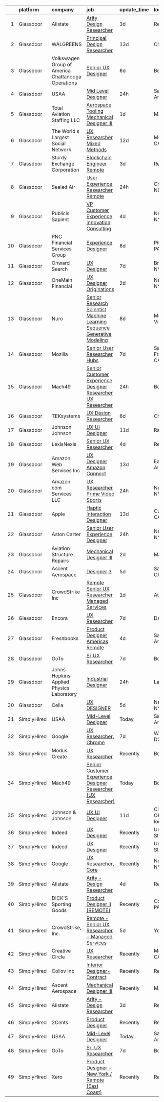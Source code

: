 

|    | platform    | company                                              | job                                                                                                                                                                                                                                                                                                                                                                                                                                                                                                                                                                                                                                                                                                                                                                                                                                                                                                                                                                                                                                                                                                                                                                                                                                                                                                                                                                                                                                                                                                         | update_time   | location                   |
|---:|:------------|:-----------------------------------------------------|:------------------------------------------------------------------------------------------------------------------------------------------------------------------------------------------------------------------------------------------------------------------------------------------------------------------------------------------------------------------------------------------------------------------------------------------------------------------------------------------------------------------------------------------------------------------------------------------------------------------------------------------------------------------------------------------------------------------------------------------------------------------------------------------------------------------------------------------------------------------------------------------------------------------------------------------------------------------------------------------------------------------------------------------------------------------------------------------------------------------------------------------------------------------------------------------------------------------------------------------------------------------------------------------------------------------------------------------------------------------------------------------------------------------------------------------------------------------------------------------------------------|:--------------|:---------------------------|
|  1 | Glassdoor   | Allstate                                             | [Arity   Design Researcher](https://www.glassdoor.com/partner/jobListing.htm?pos=104&ao=1110586&s=58&guid=000001835eef30809d9a1c185017d500&src=GD_JOB_AD&t=SR&vt=w&cs=1_2f7514dd&cb=1663745077708&jobListingId=1008146367908&cpc=3BA4CE39D5B5DEF5&jrtk=3-0-1gdfeuc5fjijb801-1gdfeuc62jc9b800-2a9d07b4c94ca1a2--6NYlbfkN0BLH0BMQoDn-yw6Urt952hBm1JLFZ7WpBxND2cMIOjOqdmupiC_ZwOjCSzUpM3cDMan-XWx-WYIgFW0eKYFFNcZZa4e2BvAYYyViwDNAEYnoLYakGHlHkr1vztp50za5AEgtwAu40VL7MNPrW6TETvCPm8tbtjfkGnj0aRI0eFJ8Kll7Eehs7NEGSaKHWg1ceS-x6ghCyZMI2bO6_V2Xee0k4yVM6PUF-bICd6_x2AzTq35reBVP1VNE27hFaRKbspWrF-ZzRuT2ClyF_3ftaHMUeMjEJUDylK16Q7BsyGIqlf7ndjoiP9AI3U5MW1y_Mf9amJwQXQtyhvSawImoMAmovF5oRRGDT3u-WpslMeo5Pw5jrYUezUBOhpDzvalcNSvKpMZfPDEEJ36LFy9OAjR2RxxnpVq40dE9x53rgV_UX7DnuD8ySsj1tDwO-drGuM8_QJt95tnGr1op4d0cpoQoGv4HG2r0eQ34Wfo1c9jAkBk6juCE4dt0fQa3vVT4phHPz1CcDydDT5R2sUFqL0MnLBvp-_cuA-mDC_b3JQhJ5-J-OaVCcIB2Dvwr5SSuLJ6B67VIq2ZlH2XtzVH9KW_66Tz0NN54xxfo3uJjdHwrAU177qxP5BJrsPfkntemmsnj1iw7B4fau-TYFj7dFL7RWetgQNJ4LXbnnE_WF6HKdGcqnEjDaD3nDBw5JExdERX73KFz3NXHCghiXHtpSDOb-1iPjnNUREVWDxEw-BhRI_Mh9hYcICwyhyenVtwmVeVjZoI0Hr-sz0XZ9l-1MgPO6zULnMNlHFj1sXeTYtMljwMBVr9Zv5fC7Wo03b1_BOxt2KLfr6-wJLL7MpdVmwcY96FvC_1jhdhNVM6ZcEgYkOYEnKbdjAeBKmrmLHeWj1qnN-4fLx9n0qX_JpTkPHZdaN2CCKff2BcO643IoXBCHoBTYKCbryzNgGzMsqYukJU2aSwQRDZgDGDcWMWu4RoiXpJAgLnffhN7jZ8sM-lz4yC4LV_eAqY7Ib-tL6sTeuwIsSlpYH9u9asDVdNcEdf-YuIdYlpWdLtsxzPunLdpoGkFI3n6IFOoXND00xYB_SFupIvK08gAghFVAKwoGxq1wLlRRIrdF0-LBXrqLboAw%3D%3D) | 3d            | Remote                     |
|  2 | Glassdoor   | WALGREENS                                            | [Principal Design Researcher](https://www.glassdoor.com/partner/jobListing.htm?pos=111&ao=1110586&s=58&guid=000001835eef30809d9a1c185017d500&src=GD_JOB_AD&t=SR&vt=w&ea=1&cs=1_4aa8b943&cb=1663745077709&jobListingId=1008123372215&cpc=F41FEAB56D215062&jrtk=3-0-1gdfeuc5fjijb801-1gdfeuc62jc9b800-da1a050a4c0bfca3--6NYlbfkN0DjFJdVF8xT6Dx_Amb_qp16VFdGPom6iJ3DXC72xT6OlsDHd6dw58O5vXTq8utQTBupbXFjGdJH9UypqiefbqZa0WqoHxT1lx7rGDa65ZwZK99GDbL3QgPXv3GPrwAePYclNvAa9edU6328mt8w2gjxv-ih9RA1v8B5Ks58kxxzK2F0vKVqVK53TuwjVRcOaY2azucHb3yR0RSW1V0fU8sJ6pDU3uzgg4qVMDcoFsaJOvOVfd2v2rXrWJpYr5O_837w6NgCgXnPHD34JUUt-syz4a8fyCKVa0Isp_HYQOne7PuQuIYh840r3mk5JP8IRMg2MUpyd_c3Hq_9PqhgcmQIvEeSQzFmo9At3_W-URVNr3IHeRzESHgbD00JUpn1GArppqYfENoBova_F5SB00AwU4Jb1bACDJmKexdZ2FOw5-WqtmT3RkKvY5RaPFGbANxoPHewilbjgZ1AALw1zt0NLGLIfj30b1eXFjBULb4J50WbY1BcVXGLmPnHlqBAIX2HqGxC-p1QWg%3D%3D)                                                                                                                                                                                                                                                                                                                                                                                                                                                                                                                                                                                                                          | 13d           | Chicago, IL                |
|  3 | Glassdoor   | Volkswagen Group of America   Chattanooga Operations | [Senior UX Designer](https://www.glassdoor.com/partner/jobListing.htm?pos=128&ao=1136043&s=58&guid=000001835eef30809d9a1c185017d500&src=GD_JOB_AD&t=SR&vt=w&cs=1_aadbcf5a&cb=1663745077710&jobListingId=1008141365907&jrtk=3-0-1gdfeuc5fjijb801-1gdfeuc62jc9b800-e87857a89a35739d-)                                                                                                                                                                                                                                                                                                                                                                                                                                                                                                                                                                                                                                                                                                                                                                                                                                                                                                                                                                                                                                                                                                                                                                                                                         | 6d            | Belmont, CA                |
|  4 | Glassdoor   | USAA                                                 | [Mid Level Designer](https://www.glassdoor.com/partner/jobListing.htm?pos=101&ao=1110586&s=58&guid=000001835eef30809d9a1c185017d500&src=GD_JOB_AD&t=SR&vt=w&cs=1_c38674ef&cb=1663745077707&jobListingId=1008151881338&cpc=9C4F014304452074&jrtk=3-0-1gdfeuc5fjijb801-1gdfeuc62jc9b800-a680d509c6061e2e--6NYlbfkN0CdTBpsLrhs4IwmIsoO0brdHaF9POTtXIeJjdlamKYQ_OhglXXDFJZTh11Z6IDPRXVPf9QD192_hWrSd6CFfX8ZzK8-T9DJLVfQJ7WAkHlgAqush0M8Dl65v3LsWvnh73irTuOsoycwKW9crDVFgioKys0iOMcq9ahlJf8yNTYAsigut7sedEYuZFf-EDsr07uRtSyMir4lhlCWWB_AicRyFR0khz_LwN0UjKbHwOVdQv9aB4KpB5rX3_DqkLhymDmUeMxreQNLY6--pIwkNb2KcE7c6jQeHnAFhOwMupzunT4iKlD0pBmFLM7i5MiD3r4UUDih1O_YI0sxrkmWhCgqiGE18zJP-wVibkqG0d8h9BDuPvr5MWJXZwCN6HJ_V8vf_KjOL3FktzYV_DDpSC_Ewkr9U4CtQV8whXUIUnl1U2MSToAc8QeJFaZTktNhTe8%3D)                                                                                                                                                                                                                                                                                                                                                                                                                                                                                                                                                                                                                                                                                                                      | 24h           | San Antonio, TX            |
|  5 | Glassdoor   | Total Aviation Staffing  LLC                         | [Aerospace Tooling Mechanical Designer III](https://www.glassdoor.com/partner/jobListing.htm?pos=122&ao=1136043&s=58&guid=000001835eef30809d9a1c185017d500&src=GD_JOB_AD&t=SR&vt=w&ea=1&cs=1_e62562ff&cb=1663745077710&jobListingId=1008148316005&jrtk=3-0-1gdfeuc5fjijb801-1gdfeuc62jc9b800-8e5bcacc7af70121-)                                                                                                                                                                                                                                                                                                                                                                                                                                                                                                                                                                                                                                                                                                                                                                                                                                                                                                                                                                                                                                                                                                                                                                                             | 1d            | Macomb, MI                 |
|  6 | Glassdoor   | The World s Largest Social Network                   | [UX Researcher  Mixed Methods ](https://www.glassdoor.com/partner/jobListing.htm?pos=107&ao=1110586&s=58&guid=000001835eef30809d9a1c185017d500&src=GD_JOB_AD&t=SR&vt=w&ea=1&cs=1_cb1e3500&cb=1663745077708&jobListingId=1008127980013&cpc=BAEB662971763A76&jrtk=3-0-1gdfeuc5fjijb801-1gdfeuc62jc9b800-95064e1ee481b041--6NYlbfkN0DSgjPPcnEdvoK3uuxfISLALE6pB1FR7YSHOr_tSg5_QGIhoz_2VqUepdcKLBLI_zT6UW54Cd1fNtknZtOrKjgZadErINrxE8UWz8nhuzt5Ng7HjwsUvgsuMMigsisLFyIIJVED45QTVyAR7WXJBxBSS4o8NpMWLNvnqKZVDh8d6QsKqS5n2y3Tzwi8QE8bhCjHdB4502JxEX67Fz_Fc3xybzU-4CGDA387wK6rUVqNJXn8kyOqXCB7Bp4TXE1u3oEtxBskD049Hcpw60OlC-1Vc6dFNgKWv1pnicltuLb83p_siXJvITrJMMyWW3AwxAySmvPDhjoYY9JTe9i9H-0kCoe4Jw-FobMK2P-W08Jq-5jAs6ggDPcuhY_XJaQ-Yg-ztkPRw-MV-aGmr21JvnZuI5O-eoctOzGD9EDRHJNQ4jRoESueo-CdVziFqJnKgoYm8ff6kLf3hOWonOIpSGhrVH6c2zMnWuYTzV2F3FhlB9WwD6cL8xpYe8g1C4b3mBZBO1UeLlmCNzFsqpvPJRtRwAHuup0D4KR2TSgzlv3gIXNzduW4waVMcq8TF2Xoclp4ajpjcVTKNxo-_S4-IBwLYfKUAZI2Tpc%3D)                                                                                                                                                                                                                                                                                                                                                                                                                                                                                                                                      | 12d           | Menlo Park, CA             |
|  7 | Glassdoor   | Sturdy Exchange Corporation                          | [Blockchain Engineer  Remote ](https://www.glassdoor.com/partner/jobListing.htm?pos=113&ao=1136043&s=58&guid=000001835eef30809d9a1c185017d500&src=GD_JOB_AD&t=SR&vt=w&ea=1&cs=1_07c78c38&cb=1663745077709&jobListingId=1008146555398&jrtk=3-0-1gdfeuc5fjijb801-1gdfeuc62jc9b800-fef74d675c3b63f7-)                                                                                                                                                                                                                                                                                                                                                                                                                                                                                                                                                                                                                                                                                                                                                                                                                                                                                                                                                                                                                                                                                                                                                                                                          | 3d            | Remote                     |
|  8 | Glassdoor   | Sealed Air                                           | [User Experience Researcher   Remote](https://www.glassdoor.com/partner/jobListing.htm?pos=116&ao=1136043&s=58&guid=000001835eef30809d9a1c185017d500&src=GD_JOB_AD&t=SR&vt=w&cs=1_61085fc0&cb=1663745077709&jobListingId=1008151387780&jrtk=3-0-1gdfeuc5fjijb801-1gdfeuc62jc9b800-aa0038c1cc6f8809-)                                                                                                                                                                                                                                                                                                                                                                                                                                                                                                                                                                                                                                                                                                                                                                                                                                                                                                                                                                                                                                                                                                                                                                                                        | 24h           | Charlotte, NC              |
|  9 | Glassdoor   | Publicis Sapient                                     | [VP Customer Experience   Innovation Consulting](https://www.glassdoor.com/partner/jobListing.htm?pos=126&ao=1136043&s=58&guid=000001835eef30809d9a1c185017d500&src=GD_JOB_AD&t=SR&vt=w&cs=1_f3e73307&cb=1663745077710&jobListingId=1008146094158&jrtk=3-0-1gdfeuc5fjijb801-1gdfeuc62jc9b800-256a002319a241b9-)                                                                                                                                                                                                                                                                                                                                                                                                                                                                                                                                                                                                                                                                                                                                                                                                                                                                                                                                                                                                                                                                                                                                                                                             | 4d            | New York, NY               |
| 10 | Glassdoor   | PNC Financial Services Group                         | [Experience Designer](https://www.glassdoor.com/partner/jobListing.htm?pos=127&ao=1136043&s=58&guid=000001835eef30809d9a1c185017d500&src=GD_JOB_AD&t=SR&vt=w&cs=1_51291219&cb=1663745077710&jobListingId=1008135335288&jrtk=3-0-1gdfeuc5fjijb801-1gdfeuc62jc9b800-6f5c7b6a636fb64a-)                                                                                                                                                                                                                                                                                                                                                                                                                                                                                                                                                                                                                                                                                                                                                                                                                                                                                                                                                                                                                                                                                                                                                                                                                        | 8d            | Pittsburgh, PA             |
| 11 | Glassdoor   | Onward Search                                        | [UX Designer](https://www.glassdoor.com/partner/jobListing.htm?pos=106&ao=1110586&s=58&guid=000001835eef30809d9a1c185017d500&src=GD_JOB_AD&t=SR&vt=w&cs=1_9a5d61f7&cb=1663745077708&jobListingId=1008136559863&cpc=4B86475FAF393599&jrtk=3-0-1gdfeuc5fjijb801-1gdfeuc62jc9b800-d6b1615ea4f0fd8c--6NYlbfkN0B7YoEZZ2QAGDyEGGmBPAUWSHc1Mt3sMCn9FehKcWA3w0jw7EbYYLNYdQbp0yVH2ft171ewkQnhphDIuRz7jdgfyyJKsov_anjcPfv4lZVzjGarJ4lfk3PUQekq5k8mgCwOl4hJYVUfowdmbTBrre8fI3vpTlvldiuwHztai0IqpADLDT9sArw8lxGVk5_NHU2d6yKTz7AR98pzoRVJpkwYTpoGiU0vwN9CNn-I7XBkVI9U42B5bHjRcS2RaGrVzVKmi-y2d1ZJObcSyMnUO_C_nzEEiGLG_ZQPduO_Mc6PcQ_vpGb9Qj9irWWRqSJV3X1qB8mJD5pdjVu55Wb9hLJlsnoLd1TGnw0kHs1rMXI3jHMns03-uon_gTWyAWT1o9A9YUkIeBwkQOlKJ6UZSnuqCNbwnyznvsdxAvqj5nHFAMWrQMMr61QAd8ABohERD7BOprweTxV-9GSF4NNE2PKP1vcfmaTYH2cMMahJMyhO88I6zF7S2cj7EERSVWYumBqgyQF1Q2_pn4cgFc3CbMF8phBTbU-_dIy7nMGLnAPUR5-BixliC-4Yl39AnDgHZinw5LQ-jw-duRJv_hMudZrJUoiYW5uh24CiySmdQlcJoDBxopy4iLQTkdS3wYjj2IBgNwjbIoH2ZmBELfeq22_KpZHTwC5rU8Y_IGoip7OGexNjx1RNwSazmGwyMtk1OfIIV2V4BbkL3aHErnQbmDVAcJm2U6TXrwp1XkiczgyGoVbwm0gztQOqiGP-ESDM0eJvlvdwySHv146vHSlKleBH4rHZfxGHGUIBbgqM56IRBNd32G2EE-Tk8Fmn4yMIYspAuXC44D_mTnbrXa3Slwl9yXsFcl13mL5gAugSvrST8aoguuQjLdDHkAg5Epjf5z10R2HcbhfVsFgoaHBoIbty1qZLYrVlNP62k1kYF6MH7-qsEOhyENO5JPEuSLmTjEYkwSyRUSGaGEvgoD1gLIc7N2z3E4IIvkRaqcQkKiEtsg%3D%3D)                                                                                                                                               | 7d            | Brooklyn, NY               |
| 12 | Glassdoor   | OneMain Financial                                    | [UX Designer   Originations](https://www.glassdoor.com/partner/jobListing.htm?pos=105&ao=1110586&s=58&guid=000001835eef30809d9a1c185017d500&src=GD_JOB_AD&t=SR&vt=w&cs=1_2ecaf3ff&cb=1663745077708&jobListingId=1008147925005&cpc=8795CF9063CD573D&jrtk=3-0-1gdfeuc5fjijb801-1gdfeuc62jc9b800-3c2e460a93cac6f5--6NYlbfkN0Bjlu5n-gv5HO0Uw8oUWkLCzq7-4ueCq4bqHo-b0jTNgI54p76ZEKrkhhuicj6XEfrfaHAZab9aOc99j1wel7pjcPKjuDUketj46G_mqis8KZVr4qAkbsfu1euaJ2LaGrizf5O6hw0cORPN7Ojzivde6gqwuL1zLGM1QcR4JxPOgpz9uJYE9fd2PFfmsWE-gUcH9fUcRQVNmlkeZRRItErx-IyKd-phAr-nZtVHAqjnR_OaLTbiQpCGD0SeEubx5-dCo5QsAuEtN60zMU3vSk-RnM1oPJLcOolxgiAgwuytjR12XjNiLdsCN-X6B27gX5lWkNxqzyQqMwrvEXtNtERyI9f4HrcNu2n8HyZeC8A2D8dCfOeIwCy2JR8_0gYuIrqvYVbUusY_fsOgvetGNHlh_dtCas5YlcysPbRAV3juzKiOhvjQKy7Fue_3CbhG8WOC_d-q1GkZwA%3D%3D)                                                                                                                                                                                                                                                                                                                                                                                                                                                                                                                                                                                                                                                                                                | 2d            | New York, NY               |
| 13 | Glassdoor   | Nuro                                                 | [Senior Research Scientist  Machine Learning  Sequence Generative Modeling](https://www.glassdoor.com/partner/jobListing.htm?pos=119&ao=1136043&s=58&guid=000001835eef30809d9a1c185017d500&src=GD_JOB_AD&t=SR&vt=w&ea=1&cs=1_3004b873&cb=1663745077710&jobListingId=1008135465542&jrtk=3-0-1gdfeuc5fjijb801-1gdfeuc62jc9b800-ee2357161cdde27d-)                                                                                                                                                                                                                                                                                                                                                                                                                                                                                                                                                                                                                                                                                                                                                                                                                                                                                                                                                                                                                                                                                                                                                             | 8d            | Mountain View, CA          |
| 14 | Glassdoor   | Mozilla                                              | [Senior User Researcher  Hubs](https://www.glassdoor.com/partner/jobListing.htm?pos=125&ao=1136043&s=58&guid=000001835eef30809d9a1c185017d500&src=GD_JOB_AD&t=SR&vt=w&ea=1&cs=1_ccc412d2&cb=1663745077710&jobListingId=1008137678434&jrtk=3-0-1gdfeuc5fjijb801-1gdfeuc62jc9b800-d5bfe251643c9646-)                                                                                                                                                                                                                                                                                                                                                                                                                                                                                                                                                                                                                                                                                                                                                                                                                                                                                                                                                                                                                                                                                                                                                                                                          | 7d            | San Francisco, CA          |
| 15 | Glassdoor   | Mach49                                               | [Senior Customer Experience Designer Researcher  UX Researcher ](https://www.glassdoor.com/partner/jobListing.htm?pos=102&ao=1110586&s=58&guid=000001835eef30809d9a1c185017d500&src=GD_JOB_AD&t=SR&vt=w&ea=1&cs=1_35eed085&cb=1663745077708&jobListingId=1008150937189&cpc=83630893E902B957&jrtk=3-0-1gdfeuc5fjijb801-1gdfeuc62jc9b800-8f611617014a70d7--6NYlbfkN0C-sxr0l_wSOZIDB38dXNuJhKPbqohXUGYC1bSDZ3MUUdXJnBbJeuOiSljRHo8-R_snjYPQb51JTntSd0-WRN2XHmrkw54TwCKvL6I6WBPUVvj6OKoNy5G3qIQdsKsHzGYi0M7KeUR6ijf0hRsUr-ltWii-AFH7qCrhqi_P4US8pqlFDtQFP18GG1bIV4I0u841fgeN2J_vKl-ZZ3kYOh53gUR_vj5i6Lzz-_8jCYpfB968gvo-BH4CjdYCKH-8K9fAVFB8NRP6dWCls2baQK5-OnKG3_q8C_eLo-LKcTAR9Ice1zoMaHqdFPbKxVHizXx0I9t8-16ubouY0E398o8b6hihQxMWHq0UAb2OWqKDXOyS_py1B-kQP1sTDOa33lvTAzT1M_6C8clJq0s6dbNGBNCLSDIUteELV_8HwAx6TZUaf4ynwaRpg9HN0gkwwdClfZM8QF3d_qHH8lHF0rFB2OPD39G8fJpD5c69jKBjQB3g15DWvqI4okduYPPIVR8VODu5ODbHdNxxWTmEYN0w)                                                                                                                                                                                                                                                                                                                                                                                                                                                                                                                                                                                   | 24h           | Boston, MA                 |
| 16 | Glassdoor   | TEKsystems                                           | [UX Design Researcher](https://www.glassdoor.com/partner/jobListing.htm?pos=109&ao=1110586&s=58&guid=000001835eef30809d9a1c185017d500&src=GD_JOB_AD&t=SR&vt=w&cs=1_44a5a792&cb=1663745077708&jobListingId=1008139170499&cpc=9908D8D4413DBB8A&jrtk=3-0-1gdfeuc5fjijb801-1gdfeuc62jc9b800-75228bd0f8383f41--6NYlbfkN0AuKz8EBO1xHDEL7V2YF9xF3dC_I9B9i-Zw2Jh8clPMK3KTieKealHQMRxLfyLBLKJ_aEawN_FtcgMaP4ZQRHA2lbBNhsjmobvHY-pf1HwCSfKCMOpUg9X-9hskFRVy_DTllsu8CsYZT_Eu0kI-xEIrbbIOaobzwqjVZzP1XA0BLCOJBtZZEDPg8JlkwYbIuu5MhYA6CkywOzE4HNBW9nkQgsgssThNILt2cY8z6q9B82GE_CYRZotDVLlKDwgLVDbZgklFEYosG1oPEq_uBjgDvNQRYLaVhvPPbiU-XP1q0f9Sb3c_bgnakl6WCozy4AMOJlJ5PIJYk9vrpcP2cGFgTTo9-bpuG-hyebRYBC16IE_SrvlbjPPFrCs6ai_ukF2l9BOnNYiFgWUv__Y_7YTSx1Ew9sSu4xFOfMLI1ChQTdkv81ojqm8lUe93QKIktOsS87iWhugZVWDzvW6Cghs7FQ8vfSpkpVAuapm6diP3wYqm1KOAXnMP2W_nhP_Rb9NtbFZCAmvlU1jCvLg6uu5JMFVArlFcGZdz7II7vVdxS24jlb0WD3QQxN8qAPV81LAkkbg4GbXIhKVOLD0Rc0JTB9AEahTiKmUPugO3-w7K9hzxzlbYBoaacNcxZWhAVhnlTnjNVS9Bx5mf7Y1X43Z_aSLHl4rf3yNNhG-VkxjufdsJjaa1vfgkpGEGCVw17EOTQIOj3cc4LEofBDV_jvX3kcVPfPxJlAkk2Xiv9CokSUbmvYdHRF5zhnKx2nB1VrNDHnvTsifiZ6qXN2KqlrZZfhSFIWdy3vieZItW7PpBLfkFeNK5fvPUpfKGPJ-H0P9DqRf4E_n3SycRszPTxHld15LX5rVzGFu5HFbUSYIkOL0FfuTY4AqyNxvoSSiyr3nt8i89zyo7WQneayDOm0V-yqUWpgkH4PFbUYvrG9pP-A%3D%3D)                                                                                                                                                                                                      | 6d            | Chicago, IL                |
| 17 | Glassdoor   | Johnson   Johnson                                    | [UX UI Designer](https://www.glassdoor.com/partner/jobListing.htm?pos=117&ao=1136043&s=58&guid=000001835eef30809d9a1c185017d500&src=GD_JOB_AD&t=SR&vt=w&cs=1_00b72d7b&cb=1663745077709&jobListingId=1008128369834&jrtk=3-0-1gdfeuc5fjijb801-1gdfeuc62jc9b800-571297199a56e5ce-)                                                                                                                                                                                                                                                                                                                                                                                                                                                                                                                                                                                                                                                                                                                                                                                                                                                                                                                                                                                                                                                                                                                                                                                                                             | 11d           | Raritan, NJ                |
| 18 | Glassdoor   | LexisNexis                                           | [Senior UX Researcher](https://www.glassdoor.com/partner/jobListing.htm?pos=130&ao=1136043&s=58&guid=000001835eef30809d9a1c185017d500&src=GD_JOB_AD&t=SR&vt=w&ea=1&cs=1_005d7a00&cb=1663745077711&jobListingId=1008145654193&jrtk=3-0-1gdfeuc5fjijb801-1gdfeuc62jc9b800-eafe9cba2609ee3c-)                                                                                                                                                                                                                                                                                                                                                                                                                                                                                                                                                                                                                                                                                                                                                                                                                                                                                                                                                                                                                                                                                                                                                                                                                  | 4d            | Remote                     |
| 19 | Glassdoor   | Amazon Web Services  Inc                             | [UX Designer  Amazon Connect](https://www.glassdoor.com/partner/jobListing.htm?pos=121&ao=1136043&s=58&guid=000001835eef30809d9a1c185017d500&src=GD_JOB_AD&t=SR&vt=w&cs=1_4c3022c1&cb=1663745077710&jobListingId=1008122416308&jrtk=3-0-1gdfeuc5fjijb801-1gdfeuc62jc9b800-4e39ea93cab7afc9-)                                                                                                                                                                                                                                                                                                                                                                                                                                                                                                                                                                                                                                                                                                                                                                                                                                                                                                                                                                                                                                                                                                                                                                                                                | 13d           | East Palo Alto, CA         |
| 20 | Glassdoor   | Amazon com Services LLC                              | [UX Researcher  Prime Video Sports](https://www.glassdoor.com/partner/jobListing.htm?pos=124&ao=1136043&s=58&guid=000001835eef30809d9a1c185017d500&src=GD_JOB_AD&t=SR&vt=w&cs=1_62f2ce7a&cb=1663745077710&jobListingId=1008151009295&jrtk=3-0-1gdfeuc5fjijb801-1gdfeuc62jc9b800-6f1e15fe550b7201-)                                                                                                                                                                                                                                                                                                                                                                                                                                                                                                                                                                                                                                                                                                                                                                                                                                                                                                                                                                                                                                                                                                                                                                                                          | 24h           | New York, NY               |
| 21 | Glassdoor   | Apple                                                | [Haptic Interaction Designer](https://www.glassdoor.com/partner/jobListing.htm?pos=112&ao=1136043&s=58&guid=000001835eef30809d9a1c185017d500&src=GD_JOB_AD&t=SR&vt=w&cs=1_99c97621&cb=1663745077709&jobListingId=1008124951425&jrtk=3-0-1gdfeuc5fjijb801-1gdfeuc62jc9b800-f09153b84c107bae-)                                                                                                                                                                                                                                                                                                                                                                                                                                                                                                                                                                                                                                                                                                                                                                                                                                                                                                                                                                                                                                                                                                                                                                                                                | 13d           | Cupertino, CA              |
| 22 | Glassdoor   | Aston Carter                                         | [Senior User Experience Designer](https://www.glassdoor.com/partner/jobListing.htm?pos=110&ao=1110586&s=58&guid=000001835eef30809d9a1c185017d500&src=GD_JOB_AD&t=SR&vt=w&ea=1&cs=1_162cabba&cb=1663745077709&jobListingId=1008150350220&cpc=FA84DF7EA1EC2398&jrtk=3-0-1gdfeuc5fjijb801-1gdfeuc62jc9b800-0e64702f4e67bd78--6NYlbfkN0ChYVx_I3yfZ_JDY3EFoivtqvi_stwnZ_kRt8Dowt_l_d1ydueao4NEv8X4QANiVn-CQmKBMAQRlOkQP4dcLTW6SSqCnRXtYi0ssr3jJJnAEjpD6v8Wk2heVYWvCXQjeaXh-4XTeIIwxJGCyEAlkpdDZtkyWC62u0W-t1mZq-kdrV7YaYQVgzz68N19HAyLC08AjhKHclv87O9r2W0sNWabvPbY_kLgc2eXF0pHhI4uvouvPwO19rZy8rxLwthRtBZWVc12Cafdkm5GSxo0A-A3cx8Pg0dt932sNEabn3s_sdYL8P7Y3Q4oWv9Wf47ifQGU4-Kc4UBfRnmwG3ShRrs4PIjF98ZDsThXlvjJIh-NXVJXfBzLGr4kWynxrb55o_xwg6z_atUGX0swj2-2IRk5QPk5HPloEtF6mcRvrFu-mINztqPVWe-24vRwmLa4swwawpkqkLztY1S0EHRcH3vanYHF-FtcSUo8kVLhUoouzG9faxe7jD8L44SgB8LBsg9FHmbfNrf90tSTRlkVGMD6y7k0vl9hLXiEq8kUi_xxlJLL8Aa1ja_ZMsZyXaKPPVqo5obE0ziDE_W_Tzvm7oN8jxQiSqHAsDT1xdvzY9KoiCgz5s6BftanR0iYzenEXkEVTp9WVeiXnXobbWm_uc3FSXHyctOi0dQpJng7blC7HfJsG_r3GhkzIr2Sv7dloXUx-bqITnemAOMnABbtBVqXU9Opz9ubUQI_JBFDgYk1AqbiyWpWJo7TDYNkL5euGoFNXrIMN7pJY6H2AAJuP0Fd-5WdU55jDI8frZvBkiMlgd9FgYKYkDbFJ_NQEKuhx3hqxqA1Jz9OOIp_QyzEvWiswb2bIUD_RgiwUCl33zlvRflzi5qGwe2MYRa-aiTkLr1n6zjCzRPr00uV5C_hjl_vtjWKikm-nWnzaK2nIMp81ngvTl-dLJTaLfwgbJ7bD5R1I4BKzZ4xoc7l_CVv05um)                                                                                                                                                  | 24h           | New York, NY               |
| 23 | Glassdoor   | Aviation Structure Repairs                           | [Mechanical Designer III](https://www.glassdoor.com/partner/jobListing.htm?pos=118&ao=1136043&s=58&guid=000001835eef30809d9a1c185017d500&src=GD_JOB_AD&t=SR&vt=w&ea=1&cs=1_ca8e30f1&cb=1663745077709&jobListingId=1008147846878&jrtk=3-0-1gdfeuc5fjijb801-1gdfeuc62jc9b800-7180ff772c0738a5-)                                                                                                                                                                                                                                                                                                                                                                                                                                                                                                                                                                                                                                                                                                                                                                                                                                                                                                                                                                                                                                                                                                                                                                                                               | 2d            | Macomb, MI                 |
| 24 | Glassdoor   | Ascent Aerospace                                     | [Designer 3](https://www.glassdoor.com/partner/jobListing.htm?pos=114&ao=1136043&s=58&guid=000001835eef30809d9a1c185017d500&src=GD_JOB_AD&t=SR&vt=w&cs=1_449f2918&cb=1663745077709&jobListingId=1008143353074&jrtk=3-0-1gdfeuc5fjijb801-1gdfeuc62jc9b800-4065a33b84859405-)                                                                                                                                                                                                                                                                                                                                                                                                                                                                                                                                                                                                                                                                                                                                                                                                                                                                                                                                                                                                                                                                                                                                                                                                                                 | 5d            | Santa Ana, CA              |
| 25 | Glassdoor   | CrowdStrike  Inc                                     | [Remote   Senior UX Researcher   Managed Services](https://www.glassdoor.com/partner/jobListing.htm?pos=108&ao=1110586&s=58&guid=000001835eef30809d9a1c185017d500&src=GD_JOB_AD&t=SR&vt=w&cs=1_59846c06&cb=1663745077708&jobListingId=1008148989816&cpc=451933188B21919D&jrtk=3-0-1gdfeuc5fjijb801-1gdfeuc62jc9b800-0839d8dd7478ce02--6NYlbfkN0Cu2CVlb3GO4Nf7aS8SXsFwjpUbSKkwsJRaJhRnAEdqU2uA_tXhGJmrLgmgCXfBRQWqJNgPrmT4vgaAwdtNn6-r-8R53lmi5w1d40d7VSI2vSYGTFPuLWAn4GbES-buM4c9_dUt8vtiuL2iUkMRG1k5SNkU3GCAReVQlrU7b22UBQDoog2UBrJ2Eviczt87nMT9EDNmxBDJ7Em8VlpF8wRjNRof8vbP7BWa00N5tQyHMVTW15f4oYpTBzhb3SINj7l6ZOixwM5r0o12vdh_pNqq-8gyKsRGbT-B72dj8BaylDItsmzht29g3zqYqSUt9Pc6m9Ay373zdaBnR7WdlO4BsqncMGdJAr2XngIF7WermctRevVYN5bsuiwc4bqiT8gqlZycQMHRk2-BSKXYKlHxzUErX5YFbsfvsmkEG3vbACARNiDDDNe4Oykw_sJ_nDIoH0HEfft4nccHqQ8aob9EvYsfh_3T0tHFvFuPnE5gcnGdQJOGBx38697okJ5sK1ThGxji2xbDniYyvpRFf-TjuxW8AsKDDIc1EazRG2qI8clUlwLivZX-6N4x-ZljjdzWjXoQqCCwJxz0Aq-OLZgsH4jbEzsbFoldXmrRxVhjukc5nj6BjT9eC3lYxtLuOaUOKiCzEnRztv021QtnQ20wwEUTIH2YCZtF2v5TxexCRT5KSbozt6Sa-DO-J615qrlcIgcX6JdrpBLiYxCcotLDZCjLfnIF_OLb7ahtb8xvNX6rbzZ-bdLP)                                                                                                                                                                                                                                                                                                                                                                      | 1d            | Atlanta, GA                |
| 26 | Glassdoor   | Encora                                               | [UX Researcher](https://www.glassdoor.com/partner/jobListing.htm?pos=129&ao=1136043&s=58&guid=000001835eef30809d9a1c185017d500&src=GD_JOB_AD&t=SR&vt=w&ea=1&cs=1_a5c1d6b3&cb=1663745077710&jobListingId=1008137262775&jrtk=3-0-1gdfeuc5fjijb801-1gdfeuc62jc9b800-1d47222d3e13aef9-)                                                                                                                                                                                                                                                                                                                                                                                                                                                                                                                                                                                                                                                                                                                                                                                                                                                                                                                                                                                                                                                                                                                                                                                                                         | 7d            | Dallas, TX                 |
| 27 | Glassdoor   | Freshbooks                                           | [Product Designer  Americas  Remote ](https://www.glassdoor.com/partner/jobListing.htm?pos=115&ao=1136043&s=58&guid=000001835eef30809d9a1c185017d500&src=GD_JOB_AD&t=SR&vt=w&cs=1_fcfe1faa&cb=1663745077709&jobListingId=1008144326945&jrtk=3-0-1gdfeuc5fjijb801-1gdfeuc62jc9b800-80f87824cf1be23d-)                                                                                                                                                                                                                                                                                                                                                                                                                                                                                                                                                                                                                                                                                                                                                                                                                                                                                                                                                                                                                                                                                                                                                                                                        | 4d            | San Antonio, TX            |
| 28 | Glassdoor   | GoTo                                                 | [Sr  UX Researcher](https://www.glassdoor.com/partner/jobListing.htm?pos=103&ao=1110586&s=58&guid=000001835eef30809d9a1c185017d500&src=GD_JOB_AD&t=SR&vt=w&cs=1_d18ef10c&cb=1663745077708&jobListingId=1008136047338&cpc=9900C911F071612A&jrtk=3-0-1gdfeuc5fjijb801-1gdfeuc62jc9b800-cc8c35999ee38a36--6NYlbfkN0DXrBR656PqShB4nd9ExliYcIGoAa-Cw4zASH8sJAtKRw7zPWSX6rin_4RTA63kuGDTGAJZNlVYHFk95NFqQyM2oEXKT0BrTVUrPHFvKd2v7-E1yVHa_9NTbPXc6a0PxaSBA30d15D1Rcn3YIcsDoZG8R4UyZ4IdFyU8eMR46wXMRrp1W-D-jOyTGpUsnMmRjIpLMP0tHCPa1uCW5FNWRE0lX-SzkSOJSgtsUZ4PsYMyoFn7IvATaHKJD1iNOy6_uC7K8eZIQBUc9f2X1aiaNMCUxDMy1NAPePDuvhWzuqRpQxhvSgmb26S2aS0EZ11mWoGz7-IPP_CbHr8SZeCh_n0Twmj2MxYjcWxkEVhxLye1j-iCm05zd0RhFf9hdDvRxmFkh9b96gQIEGcDjSHBOuiJl7VZeWcdkSdebUQN8vExIUG3ZDeO6qf_YKCWgsfYKibO8BTtWQi-ti3VWXy9lnigeLCNTJn1wwD4Y7PqHAu3G979f3ZXh3n5XM8GY4_2XPac87A2WERDfUKH8sUXOWw6r5VQQeYJ9hPzVALSj4p4okC7wTybHeNqsc8rFYIzwcBQD6bI9Ayu1sN88zAYfONMxa1PRzYGmjXsp8AoWtgkfckDzuNzABG62fs6nQDveCs1Hhg4G2fvocEXB1W5TQhrbg0YwMu9QiAufX0qj9-0uIU7f0LvX3QHQnAelS-mlgtFrb_PNUJE7U13ba4l4LGj9IrWCLCxUC7qedbARWzhcw-wi5dHPfJ_nhAEKBoPsP9wHfwn_ZNJ2FTQk9z8alhv0GQoA7424BO3IRW5yGBfN2TLH96DiL4mJDlHozjj3minpzzWRdGMK0UitJT1lBYZGD0eZkhr2CwsKL-7ERSGxlJW_bI8c-gD0UETXxVINaUsfxTBAdepzimEanJEbGgdAzvHWNLXiQWls1_E5MHNWGwspebASz_1lb122Ow9Cks-4tY9eHBdst9UKJ548qBo7JA5RX3FIztkQz-zmpGnXd4Md0gzGLbfLMyxx_HG4M%3D)                                                                                                                       | 7d            | Boston, MA                 |
| 29 | Glassdoor   | Johns Hopkins Applied Physics Laboratory             | [Industrial Designer](https://www.glassdoor.com/partner/jobListing.htm?pos=120&ao=1136043&s=58&guid=000001835eef30809d9a1c185017d500&src=GD_JOB_AD&t=SR&vt=w&cs=1_d5b6a630&cb=1663745077710&jobListingId=1008150401912&jrtk=3-0-1gdfeuc5fjijb801-1gdfeuc62jc9b800-c556f8ec33a88201-)                                                                                                                                                                                                                                                                                                                                                                                                                                                                                                                                                                                                                                                                                                                                                                                                                                                                                                                                                                                                                                                                                                                                                                                                                        | 24h           | Laurel, MD                 |
| 30 | Glassdoor   | Cella                                                | [UX DESIGNER](https://www.glassdoor.com/partner/jobListing.htm?pos=123&ao=1136043&s=58&guid=000001835eef30809d9a1c185017d500&src=GD_JOB_AD&t=SR&vt=w&cs=1_caa960a5&cb=1663745077710&jobListingId=1008142953328&jrtk=3-0-1gdfeuc5fjijb801-1gdfeuc62jc9b800-f4e0c1ad89f4eef1-)                                                                                                                                                                                                                                                                                                                                                                                                                                                                                                                                                                                                                                                                                                                                                                                                                                                                                                                                                                                                                                                                                                                                                                                                                                | 5d            | New York, NY               |
| 31 | SimplyHired | USAA                                                 | [Mid-Level Designer](https://www.simplyhired.com/job/tVO1e1bBtPheMWDNzmQgg33gXndIC43ZiSt1FBcHmuvPkfPBuouw_A?q=generative+designer)                                                                                                                                                                                                                                                                                                                                                                                                                                                                                                                                                                                                                                                                                                                                                                                                                                                                                                                                                                                                                                                                                                                                                                                                                                                                                                                                                                          | Today         | San Antonio, TX            |
| 32 | SimplyHired | Google                                               | [UX Researcher, Chrome](https://www.simplyhired.com/job/jkjuSNPBosSz3ZbUAyFVbgU-LYaMBbH4ySTsLnOvYrZNrwmL5GnkfA?q=generative+designer)                                                                                                                                                                                                                                                                                                                                                                                                                                                                                                                                                                                                                                                                                                                                                                                                                                                                                                                                                                                                                                                                                                                                                                                                                                                                                                                                                                       | 7d            | Washington, DC             |
| 33 | SimplyHired | Modus Create                                         | [UX Researcher](https://www.simplyhired.com/job/BJb4hvBl4sTeHI9C2uhHGJ37By7YOgalfbeiI8ZZxu0pOdKod3yYmw?q=generative+designer)                                                                                                                                                                                                                                                                                                                                                                                                                                                                                                                                                                                                                                                                                                                                                                                                                                                                                                                                                                                                                                                                                                                                                                                                                                                                                                                                                                               | Recently      | Boston, MA                 |
| 34 | SimplyHired | Mach49                                               | [Senior Customer Experience Designer Researcher (UX Researcher)](https://www.simplyhired.com/job/9En8m6AAPCFIjP-WVcdB05UPqXw3d-VlQUa0PeIhIoHrAgWrGQRSuQ?q=generative+designer)                                                                                                                                                                                                                                                                                                                                                                                                                                                                                                                                                                                                                                                                                                                                                                                                                                                                                                                                                                                                                                                                                                                                                                                                                                                                                                                              | Today         | Boston, MA                 |
| 35 | SimplyHired | Johnson & Johnson                                    | [UX UI Designer](https://www.simplyhired.com/job/r32wGf4IcsA6Qxh6EfN3Il4f_lCjBvJdX-e4BEXpQqdVS1p_KeUeOg?q=generative+designer)                                                                                                                                                                                                                                                                                                                                                                                                                                                                                                                                                                                                                                                                                                                                                                                                                                                                                                                                                                                                                                                                                                                                                                                                                                                                                                                                                                              | 11d           | Cincinnati, OH +1 location |
| 36 | SimplyHired | Indeed                                               | [UX Designer](https://www.simplyhired.com/job/URziMhrNTaKa1PLKfIfrhF-GuRmaj4gn2FhVHZfhBU3tWsV0R0J4dw?q=generative+designer)                                                                                                                                                                                                                                                                                                                                                                                                                                                                                                                                                                                                                                                                                                                                                                                                                                                                                                                                                                                                                                                                                                                                                                                                                                                                                                                                                                                 | Recently      | United States              |
| 37 | SimplyHired | Indeed                                               | [UX Designer](https://www.simplyhired.com/job/URziMhrNTaKa1PLKfIfrhF-GuRmaj4gn2FhVHZfhBU3tWsV0R0J4dw?q=generative+designer)                                                                                                                                                                                                                                                                                                                                                                                                                                                                                                                                                                                                                                                                                                                                                                                                                                                                                                                                                                                                                                                                                                                                                                                                                                                                                                                                                                                 | Recently      | United States              |
| 38 | SimplyHired | Google                                               | [UX Researcher, Core](https://www.simplyhired.com/job/C0oznws8D7aV4fnAxTQHM6oHDDAQF6lPJlguRUUgI55t3wio2Cjn0w?q=generative+designer)                                                                                                                                                                                                                                                                                                                                                                                                                                                                                                                                                                                                                                                                                                                                                                                                                                                                                                                                                                                                                                                                                                                                                                                                                                                                                                                                                                         | Recently      | New York, NY               |
| 39 | SimplyHired | Allstate                                             | [Arity - Design Researcher](https://www.simplyhired.com/job/lb-8Ud7uppXwKCXYYlfcAwRmrxIrBsNyQ6YmvIpiomGYMbUQqptQww?q=generative+designer)                                                                                                                                                                                                                                                                                                                                                                                                                                                                                                                                                                                                                                                                                                                                                                                                                                                                                                                                                                                                                                                                                                                                                                                                                                                                                                                                                                   | 4d            | Remote                     |
| 40 | SimplyHired | DICK'S Sporting Goods                                | [Product Designer II (REMOTE)](https://www.simplyhired.com/job/2ms4UCpLA_OQcYmJ3OkIcgZJf65XxAj2OcsIqR3y_xd375DA5cnLQQ?q=generative+designer)                                                                                                                                                                                                                                                                                                                                                                                                                                                                                                                                                                                                                                                                                                                                                                                                                                                                                                                                                                                                                                                                                                                                                                                                                                                                                                                                                                | Recently      | Coraopolis, PA             |
| 41 | SimplyHired | CrowdStrike, Inc.                                    | [Remote - Senior UX Researcher - Managed Services](https://www.simplyhired.com/job/5rfHftS_ziFfzyFPEsOBN5RAD_FxwHrqwaVbOrxp38MKJlFeLZ9Wpw?q=generative+designer)                                                                                                                                                                                                                                                                                                                                                                                                                                                                                                                                                                                                                                                                                                                                                                                                                                                                                                                                                                                                                                                                                                                                                                                                                                                                                                                                            | 5d            | York, NY                   |
| 42 | SimplyHired | Creative Circle                                      | [UX Researcher](https://www.simplyhired.com/job/Wo_ftSYnqKfSlnuLxruvvl-YRtwBpsuBmtKQ1Vp1FAyhSkkfeTe7pQ?q=generative+designer)                                                                                                                                                                                                                                                                                                                                                                                                                                                                                                                                                                                                                                                                                                                                                                                                                                                                                                                                                                                                                                                                                                                                                                                                                                                                                                                                                                               | Recently      | Menlo Park, CA             |
| 43 | SimplyHired | Collov Inc                                           | [Interior Designer-Contract](https://www.simplyhired.com/job/BWulXfwm_DajYkRoVR_cHEZ0YAw0ZzUYn4k1ZR9ZbVk7SbJZhkaf0Q?q=generative+designer)                                                                                                                                                                                                                                                                                                                                                                                                                                                                                                                                                                                                                                                                                                                                                                                                                                                                                                                                                                                                                                                                                                                                                                                                                                                                                                                                                                  | Recently      | Remote                     |
| 44 | SimplyHired | Ascent Aerospace                                     | [Mechanical Designer III](https://www.simplyhired.com/job/kUM3Gtt8HZgRlVSOrSXxUK2K8ek1Yqe2TJvgx9wbJfDOBk8HVFO3Eg?q=generative+designer)                                                                                                                                                                                                                                                                                                                                                                                                                                                                                                                                                                                                                                                                                                                                                                                                                                                                                                                                                                                                                                                                                                                                                                                                                                                                                                                                                                     | Recently      | Macomb, MI                 |
| 45 | SimplyHired | Allstate                                             | [Arity - Design Researcher](https://www.simplyhired.com/job/nuCwrAaPLlwLp-lBj289gVGfaczfqrV6k5QUiHtlCFSbf0M5apP--g?q=generative+designer)                                                                                                                                                                                                                                                                                                                                                                                                                                                                                                                                                                                                                                                                                                                                                                                                                                                                                                                                                                                                                                                                                                                                                                                                                                                                                                                                                                   | 3d            | Remote                     |
| 46 | SimplyHired | 2Cents                                               | [Product Designer](https://www.simplyhired.com/job/hfDbNr8nE59mZFMKpfn6QfxbSTb1dwOOakE4x9PO6RQwDAuXGUzsaw?q=generative+designer)                                                                                                                                                                                                                                                                                                                                                                                                                                                                                                                                                                                                                                                                                                                                                                                                                                                                                                                                                                                                                                                                                                                                                                                                                                                                                                                                                                            | Recently      | Remote                     |
| 47 | SimplyHired | USAA                                                 | [Mid-Level Designer](https://www.simplyhired.com/job/xqpUeP9RwIq1THPHO5pfLbMuXQAR4hsqeifKTyBuGnI4jdXoHypj1g?q=generative+designer)                                                                                                                                                                                                                                                                                                                                                                                                                                                                                                                                                                                                                                                                                                                                                                                                                                                                                                                                                                                                                                                                                                                                                                                                                                                                                                                                                                          | Today         | San Antonio, TX            |
| 48 | SimplyHired | GoTo                                                 | [Sr. UX Researcher](https://www.simplyhired.com/job/Ccu8N5NMkACp7U0r4BlQI4aoQdlcMBgNeYqpoaP96a5aYkoMpw1lxQ?q=generative+designer)                                                                                                                                                                                                                                                                                                                                                                                                                                                                                                                                                                                                                                                                                                                                                                                                                                                                                                                                                                                                                                                                                                                                                                                                                                                                                                                                                                           | 7d            | Boston, MA                 |
| 49 | SimplyHired | Xero                                                 | [Product Designer - New York / Remote (East Coast)](https://www.simplyhired.com/job/Uve7sc1FrWS-FAPF8zVeCvmJntMIsHinLThLFFqIBH0h7xea4dfymQ?q=generative+designer)                                                                                                                                                                                                                                                                                                                                                                                                                                                                                                                                                                                                                                                                                                                                                                                                                                                                                                                                                                                                                                                                                                                                                                                                                                                                                                                                           | Recently      | Remote                     |